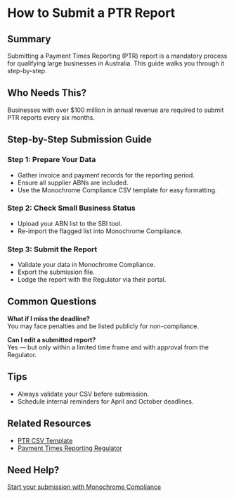# How to Submit a PTR Report

## Summary

Submitting a Payment Times Reporting (PTR) report is a mandatory process for qualifying large businesses in Australia. This guide walks you through it step-by-step.

## Who Needs This?

Businesses with over $100 million in annual revenue are required to submit PTR reports every six months.

## Step-by-Step Submission Guide

### Step 1: Prepare Your Data

- Gather invoice and payment records for the reporting period.
- Ensure all supplier ABNs are included.
- Use the Monochrome Compliance CSV template for easy formatting.

### Step 2: Check Small Business Status

- Upload your ABN list to the SBI tool.
- Re-import the flagged list into Monochrome Compliance.

### Step 3: Submit the Report

- Validate your data in Monochrome Compliance.
- Export the submission file.
- Lodge the report with the Regulator via their portal.

## Common Questions

**What if I miss the deadline?**  
You may face penalties and be listed publicly for non-compliance.

**Can I edit a submitted report?**  
Yes — but only within a limited time frame and with approval from the Regulator.

## Tips

- Always validate your CSV before submission.
- Schedule internal reminders for April and October deadlines.

## Related Resources

- [PTR CSV Template](#)
- [Payment Times Reporting Regulator](https://paymenttimes.gov.au)

## Need Help?

[Start your submission with Monochrome Compliance](https://monochrome-compliance.com)
